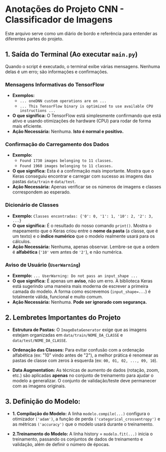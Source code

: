 # Anotações do Projeto CNN - Classificador de Imagens

Este arquivo serve como um diário de bordo e referência para entender as diferentes partes do projeto.


## 1. Saída do Terminal (Ao executar `main.py`)

Quando o script é executado, o terminal exibe várias mensagens. Nenhuma delas é um erro; são informações e confirmações.

### Mensagens Informativas do TensorFlow
- **Exemplos:**
  - `... oneDNN custom operations are on ...`
  - `... This TensorFlow binary is optimized to use available CPU instructions ...`
- **O que significa:** O TensorFlow está simplesmente confirmando que está ativo e usando otimizações de hardware (CPU) para rodar de forma mais eficiente.
- **Ação Necessária:** Nenhuma. **Isto é normal e positivo.**

### Confirmação do Carregamento dos Dados
- **Exemplo:**
  - `Found 1730 images belonging to 11 classes.`
  - `Found 1960 images belonging to 11 classes.`
- **O que significa:** Esta é a confirmação mais importante. Mostra que o Keras conseguiu encontrar e carregar com sucesso as imagens das pastas `data/train` e `data/test`.
- **Ação Necessária:** Apenas verificar se os números de imagens e classes correspondem ao esperado.

### Dicionário de Classes
- **Exemplo:** `Classes encontradas: {'0': 0, '1': 1, '10': 2, '2': 3, ...}`
- **O que significa:** É o resultado do nosso comando `print()`. Mostra o mapeamento que o Keras criou entre o **nome da pasta** (a classe, que é um texto) e o **índice numérico** que o modelo realmente usará para os cálculos.
- **Ação Necessária:** Nenhuma, apenas observar. Lembre-se que a ordem é **alfabética** (`'10'` vem antes de `'2'`), e não numérica.

### Aviso de Usuário (`UserWarning`)
- **Exemplo:** `... UserWarning: Do not pass an input_shape ...`
- **O que significa:** É apenas um **aviso**, não um erro. A biblioteca Keras está sugerindo uma maneira mais moderna de escrever a primeira camada do modelo. A forma como escrevemos (`input_shape=...`) é totalmente válida, funcional e muito comum.
- **Ação Necessária:** Nenhuma. **Pode ser ignorado com segurança.**

## 2. Lembretes Importantes do Projeto

- **Estrutura de Pastas:** O `ImageDataGenerator` exige que as imagens estejam organizadas em `data/train/NOME_DA_CLASSE` e `data/test/NOME_DA_CLASSE`.

- **Ordenação das Classes:** Para evitar confusão com a ordenação alfabética (ex: "10" vindo antes de "2"), a melhor prática é renomear as pastas de classe com zeros à esquerda (ex: `00, 01, 02, ..., 09, 10`).

- **Data Augmentation:** As técnicas de aumento de dados (rotação, zoom, etc.) são aplicadas **apenas** no conjunto de treinamento para ajudar o modelo a generalizar. O conjunto de validação/teste deve permanecer com as imagens originais.

## 3. Definição do Modelo:

- **1. Compilação do Modelo:** A linha `modelo.compile(...)` configura o otimizador `('adam')`, a função de perda `('categorical_crossentropy')` e as métricas `('accuracy')` que o modelo usará durante o treinamento.

- **2.Treinamento do Modelo:** A linha history = `modelo.fit(...)` inicia o treinamento, passando os conjuntos de dados de treinamento e validação, além de definir o número de épocas.